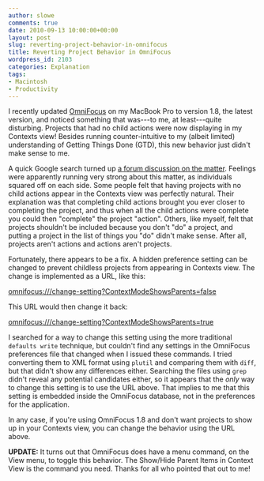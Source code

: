 ```yaml
---
author: slowe
comments: true
date: 2010-09-13 10:00:00+00:00
layout: post
slug: reverting-project-behavior-in-omnifocus
title: Reverting Project Behavior in OmniFocus
wordpress_id: 2103
categories: Explanation
tags:
- Macintosh
- Productivity
---
```


I recently updated [OmniFocus](http://www.omnigroup.com/products/omnifocus/) on my MacBook Pro to version 1.8, the latest version, and noticed something that was---to me, at least---quite disturbing. Projects that had no child actions were now displaying in my Contexts view! Besides running counter-intuitive to my (albeit limited) understanding of Getting Things Done (GTD), this new behavior just didn't make sense to me.

A quick Google search turned up [a forum discussion on the matter](http://forums.omnigroup.com/showthread.php?t=15345&page=1). Feelings were apparently running very strong about this matter, as individuals squared off on each side. Some people felt that having projects with no child actions appear in the Contexts view was perfectly natural. Their explanation was that completing child actions brought you ever closer to completing the project, and thus when all the child actions were complete you could then "complete" the project "action". Others, like myself, felt that projects shouldn't be included because you don't "do" a project, and putting a project in the list of things you "do" didn't make sense. After all, projects aren't actions and actions aren't projects.

Fortunately, there appears to be a fix. A hidden preference setting can be changed to prevent childless projects from appearing in Contexts view. The change is implemented as a URL, like this:

[omnifocus:///change-setting?ContextModeShowsParents=false](omnifocus:///change-setting?ContextModeShowsParents=false)

This URL would then change it back:

[omnifocus:///change-setting?ContextModeShowsParents=true](omnifocus:///change-setting?ContextModeShowsParents=true)

I searched for a way to change this setting using the more traditional `defaults write` technique, but couldn't find any settings in the OmniFocus preferences file that changed when I issued these commands. I tried converting them to XML format using `plutil` and comparing them with `diff`, but that didn't show any differences either. Searching the files using `grep` didn't reveal any potential candidates either, so it appears that the _only_ way to change this setting is to use the URL above. That implies to me that this setting is embedded inside the OmniFocus database, not in the preferences for the application.

In any case, if you're using OmniFocus 1.8 and don't want projects to show up in your Contexts view, you can change the behavior using the URL above.

**UPDATE:** It turns out that OmniFocus does have a menu command, on the View menu, to toggle this behavior. The Show/Hide Parent Items in Context View is the command you need. Thanks for all who pointed that out to me!
